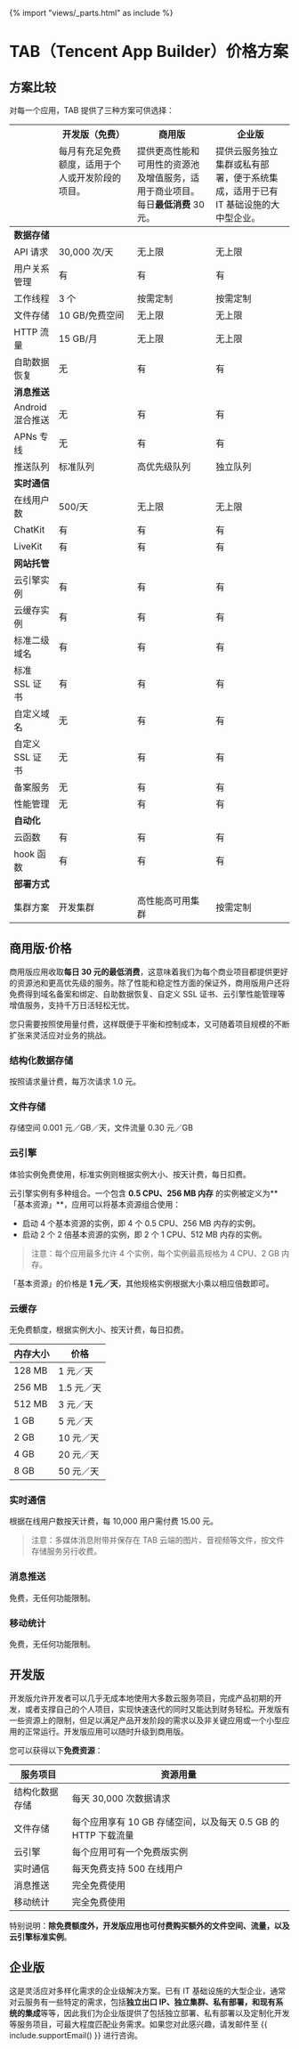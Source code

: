 {% import "views/_parts.html" as include %}
# TAB（Tencent App Builder）价格方案

## 方案比较 

对每一个应用，TAB 提供了三种方案可供选择：

<table>
<thead>
<tr>
<th rowspan="2" style="background-color: transparent;"></th>
<th>开发版（免费）</th>
<th>商用版</th>
<th>企业版</th>
</tr>
<tr>
  <td width="28%" style="word-break: break-word; vertical-align: text-top;">每月有充足免费额度，适用于个人或开发阶段的项目。</td>
  <td width="28%" style="word-break: break-word; vertical-align: text-top;">提供更高性能和可用性的资源池及增值服务，适用于商业项目。每日<strong>最低消费</strong> 30 元。</td>
  <td width="28%" style="word-break: break-word; vertical-align: text-top;">提供云服务独立集群或私有部署，便于系统集成，适用于已有 IT 基础设施的大中型企业。</td>
</tr>
</thead>
<tbody>
<td colspan="4"><strong>数据存储</strong></td>
</tr>
<tr>
<td>API 请求</td>
<td>30,000 次/天</td>
<td>无上限</td>
<td>无上限</td>
</tr>
<tr>
<td>用户关系管理</td>
<td>有</td>
<td>有</td>
<td>有</td>
</tr>
<tr>
<td>工作线程</td>
<td>3 个</td>
<td>按需定制</td>
<td>按需定制</td>
</tr>
<tr>
<td>文件存储</td>
<td>10 GB/免费空间</td>
<td>无上限</td>
<td>无上限</td>
</tr>
<tr>
<td>HTTP 流量</td>
<td>15 GB/月</td>
<td>无上限</td>
<td>无上限</td>
</tr>
<tr>
<td>自助数据恢复</td>
<td>无</td>
<td>有</td>
<td>有</td>
</tr>
<tr>
<td colspan="4"><strong>消息推送</strong></td>
</tr>
<tr>
<td>Android 混合推送</td>
<td>无</td>
<td>有</td>
<td>有</td>
</tr>
<tr>
<td>APNs 专线</td>
<td>无</td>
<td>有</td>
<td>有</td>
</tr>
<tr>
<td>推送队列</td>
<td>标准队列</td>
<td>高优先级队列</td>
<td>独立队列</td>
</tr>
<tr>
<td colspan="4"><strong>实时通信</strong></td>
</tr>
<tr>
<td>在线用户数</td>
<td>500/天</td>
<td>无上限</td>
<td>无上限</td>
</tr>
<tr>
<td>ChatKit</td>
<td>有</td>
<td>有</td>
<td>有</td>
</tr>
<tr>
<td>LiveKit</td>
<td>有</td>
<td>有</td>
<td>有</td>
</tr>
<tr>
<td colspan="4"><strong>网站托管</strong></td>
</tr>
<tr>
<td>云引擎实例</td>
<td>有</td>
<td>有</td>
<td>有</td>
</tr>
<tr>
<td>云缓存实例</td>
<td>有</td>
<td>有</td>
<td>有</td>
</tr>
<tr>
<td>标准二级域名</td>
<td>有</td>
<td>有</td>
<td>有</td>
</tr>
<tr>
<td>标准 SSL 证书</td>
<td>有</td>
<td>有</td>
<td>有</td>
</tr>
<tr>
<td>自定义域名</td>
<td>无</td>
<td>有</td>
<td>有</td>
</tr>
<tr>
<td>自定义 SSL 证书</td>
<td>无</td>
<td>有</td>
<td>有</td>
</tr>
<tr>
<td>备案服务</td>
<td>无</td>
<td>有</td>
<td>有</td>
</tr>
<tr>
<td>性能管理</td>
<td>无</td>
<td>有</td>
<td>有</td>
</tr>
<tr>
<td colspan="4"><strong>自动化</strong></td>
</tr>
<tr>
<td>云函数</td>
<td>有</td>
<td>有</td>
<td>有</td>
</tr>
<tr>
<td>hook 函数</td>
<td>有</td>
<td>有</td>
<td>有</td>
</tr>
<tr>
<td colspan="4"><strong>部署方式</strong></td>
</tr>
<tr>
<td>集群方案</td>
<td>开发集群</td>
<td>高性能高可用集群</td>
<td>按需定制</td>
</tr>
</tbody>
</table>

## 商用版·价格

商用版应用收取**每日 30 元的最低消费**，这意味着我们为每个商业项目都提供更好的资源池和更高优先级的服务。除了性能和稳定性方面的保证外，商用版用户还将免费得到域名备案和绑定、自助数据恢复、自定义 SSL 证书、云引擎性能管理等增值服务，支持千万日活轻松无忧。

您只需要按照使用量付费，这样既便于平衡和控制成本，又可随着项目规模的不断扩张来灵活应对业务的挑战。

### 结构化数据存储
按照请求量计费，每万次请求 1.0 元。

### 文件存储
存储空间 0.001 元／GB／天，文件流量 0.30 元／GB

### 云引擎
体验实例免费使用，标准实例则根据实例大小、按天计费，每日扣费。

云引擎实例有多种组合。一个包含 **0.5 CPU、256 MB 内存** 的实例被定义为**「基本资源」**，应用可以将基本资源组合使用：

- 启动 4 个基本资源的实例，即 4 个 0.5 CPU、256 MB 内存的实例。
- 启动 2 个 2 倍基本资源的实例，即 2 个 1 CPU、512 MB 内存的实例。

>  注意：每个应用最多允许 4 个实例，每个实例最高规格为 4 CPU、2 GB 内存。

「基本资源」的价格是 **1 元／天**，其他规格实例根据大小乘以相应倍数即可。

### 云缓存
无免费额度，根据实例大小、按天计费，每日扣费。

| 内存大小   | 价格      |
| ------ | ------- |
| 128 MB | 1 元／天   |
| 256 MB | 1.5 元／天 |
| 512 MB | 3 元／天   |
| 1 GB   | 5 元／天   |
| 2 GB   | 10 元／天  |
| 4 GB   | 20 元／天  |
| 8 GB   | 50 元／天  |

### 实时通信
根据在线用户数按天计费，每 10,000 用户需付费 15.00 元。

> 注意：多媒体消息附带并保存在 TAB 云端的图片、音视频等文件，按文件存储服务另行收费。

### 消息推送
免费，无任何功能限制。

### 移动统计
免费，无任何功能限制。

## 开发版

开发版允许开发者可以几乎无成本地使用大多数云服务项目，完成产品初期的开发，或者支撑自己的个人项目，实现快速迭代的同时又能达到财务轻松。开发版有一些资源上的限制，但足以满足产品开发阶段的需求以及非关键应用或一个小型应用的正常运行。开发版应用可以随时升级到商用版。

您可以获得以下**免费资源**：

| 服务项目    | 资源用量                                    |
| ------- | --------------------------------------- |
| 结构化数据存储 | 每天 30,000 次数据请求                         |
| 文件存储    | 每个应用享有 10 GB 存储空间，以及每天 0.5 GB 的 HTTP 下载流量 |
| 云引擎     | 每个应用可有一个免费版实例                           |
| 实时通信    | 每天免费支持 500 在线用户                         |
| 消息推送    | 完全免费使用                                  |
| 移动统计    | 完全免费使用                                  |

特别说明：**除免费额度外，开发版应用也可付费购买额外的文件空间、流量，以及云引擎标准实例**。

## 企业版

这是灵活应对多样化需求的企业级解决方案。已有 IT 基础设施的大型企业，通常对云服务有一些特定的需求，包括**独立出口 IP、独立集群、私有部署，和现有系统的集成**等等，因此我们为企业版提供了包括独立部署、私有部署以及定制化开发等服务项目，可最大程度匹配业务需求。如果您对此感兴趣，请发邮件至 {{ include.supportEmail() }} 进行咨询。

